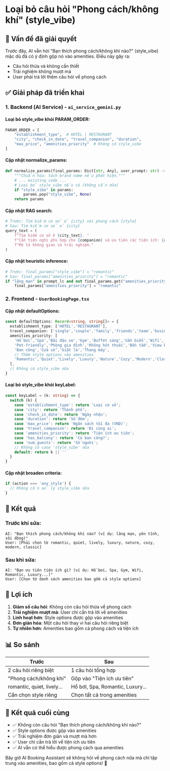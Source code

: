 # Loại bỏ câu hỏi "Phong cách/không khí" (style_vibe)

## 🎯 Vấn đề đã giải quyết

Trước đây, AI vẫn hỏi "Bạn thích phong cách/không khí nào?" (style_vibe) mặc dù đã có ý định gộp nó vào amenities. Điều này gây ra:
- Câu hỏi thừa và không cần thiết
- Trải nghiệm không mượt mà
- User phải trả lời thêm câu hỏi về phong cách

## ✅ Giải pháp đã triển khai

### 1. **Backend (AI Service) - `ai_service_gemini.py`**

#### **Loại bỏ style_vibe khỏi PARAM_ORDER:**
```python
PARAM_ORDER = [
    "establishment_type",  # HOTEL | RESTAURANT
    "city", "check_in_date", "travel_companion", "duration",
    "max_price", "amenities_priority"  # Không có style_vibe
]
```

#### **Cập nhật normalize_params:**
```python
def normalize_params(final_params: Dict[str, Any], user_prompt: str) -> Dict[str, Any]:
    """Chuẩn hóa: tách brand name nếu phát hiện."""
    # ... existing code ...
    # Loại bỏ style_vibe nếu có (không cần nữa)
    if "style_vibe" in params:
        params.pop("style_vibe", None)
    return params
```

#### **Cập nhật RAG search:**
```python
# Trước: Tìm kiếm cơ sở ở {city} với phong cách {style}
# Sau: Tìm kiếm cơ sở ở {city}
query_text = (
    f"Tìm kiếm cơ sở ở {city_text}. "
    f"Cần tiện nghi phù hợp cho {companion} và ưu tiên các tiện ích: {amenities}. "
    f"Mô tả không gian và trải nghiệm."
)
```

#### **Cập nhật heuristic inference:**
```python
# Trước: final_params["style_vibe"] = "romantic"
# Sau: final_params["amenities_priority"] = "romantic"
if "lãng mạn" in prompt_lc and not final_params.get("amenities_priority"):
    final_params["amenities_priority"] = "romantic"
```

### 2. **Frontend - `UserBookingPage.tsx`**

#### **Cập nhật defaultOptions:**
```typescript
const defaultOptions: Record<string, string[]> = {
  establishment_type: ['HOTEL','RESTAURANT'],
  travel_companion: ['single','couple','family','friends','team','business'],
  amenities_priority: [
    'Hồ bơi','Spa','Bãi đậu xe','Gym','Buffet sáng','Gần biển','Wifi','Lễ tân 24/7','Đưa đón sân bay',
    'Pet-friendly','Phòng gia đình','Không hút thuốc','Bồn tắm','View biển','View thành phố','Gần trung tâm',
    'Ban công','Cửa sổ','Giặt là','Thang máy',
    // Thêm style options vào amenities
    'Romantic','Quiet','Lively','Luxury','Nature','Cozy','Modern','Classic'
  ],
  // Không có style_vibe nữa
}
```

#### **Loại bỏ style_vibe khỏi keyLabel:**
```typescript
const keyLabel = (k: string) => {
  switch (k) {
    case 'establishment_type': return 'Loại cơ sở';
    case 'city': return 'Thành phố';
    case 'check_in_date': return 'Ngày nhận';
    case 'duration': return 'Số đêm';
    case 'max_price': return 'Ngân sách tối đa (VND)';
    case 'travel_companion': return 'Đi cùng ai';
    case 'amenities_priority': return 'Tiện ích ưu tiên';
    case 'has_balcony': return 'Có ban công?';
    case 'num_guests': return 'Số người';
    // Không có case 'style_vibe' nữa
    default: return k || ''
  }
}
```

#### **Cập nhật broaden criteria:**
```typescript
if (action === 'any_style') {
  // Không cần xử lý style_vibe nữa
}
```

## 🎯 Kết quả

### **Trước khi sửa:**
```
AI: "Bạn thích phong cách/không khí nào? (ví dụ: lãng mạn, yên tĩnh, sôi động)"
User: [Phải chọn từ romantic, quiet, lively, luxury, nature, cozy, modern, classic]
```

### **Sau khi sửa:**
```
AI: "Bạn ưu tiên tiện ích gì? (ví dụ: Hồ bơi, Spa, Gym, Wifi, Romantic, Luxury...)"
User: [Chọn từ danh sách amenities bao gồm cả style options]
```

## 🔧 Lợi ích

1. **Giảm số câu hỏi**: Không còn câu hỏi thừa về phong cách
2. **Trải nghiệm mượt mà**: User chỉ cần trả lời về amenities
3. **Linh hoạt hơn**: Style options được gộp vào amenities
4. **Đơn giản hóa**: Một câu hỏi thay vì hai câu hỏi riêng biệt
5. **Tự nhiên hơn**: Amenities bao gồm cả phong cách và tiện ích

## 📊 So sánh

| Trước | Sau |
|-------|-----|
| 2 câu hỏi riêng biệt | 1 câu hỏi tổng hợp |
| "Phong cách/không khí" | Gộp vào "Tiện ích ưu tiên" |
| romantic, quiet, lively... | Hồ bơi, Spa, Romantic, Luxury... |
| Cần chọn style riêng | Chọn tất cả trong amenities |

## 🚀 Kết quả cuối cùng

- ✅ Không còn câu hỏi "Bạn thích phong cách/không khí nào?"
- ✅ Style options được gộp vào amenities
- ✅ Trải nghiệm đơn giản và mượt mà hơn
- ✅ User chỉ cần trả lời về tiện ích ưu tiên
- ✅ AI vẫn có thể hiểu được phong cách qua amenities

Bây giờ AI Booking Assistant sẽ không hỏi về phong cách nữa mà chỉ tập trung vào amenities, bao gồm cả style options! 🎉

